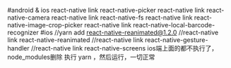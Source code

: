 #android &  ios
react-native link react-native-picker
react-native link react-native-camera
react-native link react-native-fs
react-native link react-native-image-crop-picker
react-native link react-native-local-barcode-recognizer
#ios 
//yarn add react-native-reanimated@1.2.0
//react-native link react-native-reanimated
//react-native link react-native-gesture-handler
//react-native link react-native-screens
ios端上面的都不执行了，
node_modules删除 
执行 yarn  ，然后运行，一切正常